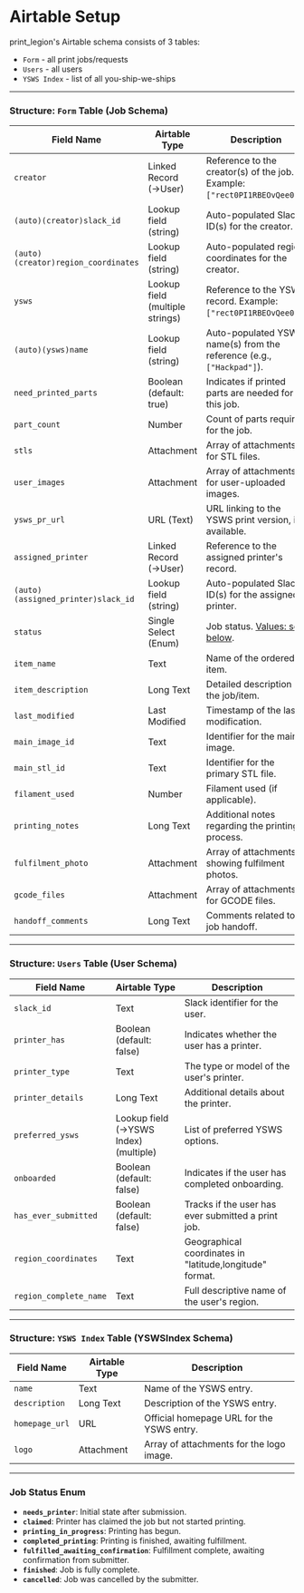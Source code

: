 # Airtable Setup

print_legion's Airtable schema consists of 3 tables:
- `Form` - all print jobs/requests
- `Users` - all users
- `YSWS Index` - list of all you-ship-we-ships 

---

### Structure: `Form` Table (Job Schema)

| Field Name                          | Airtable Type                   | Description                                                               |
|-------------------------------------|---------------------------------|---------------------------------------------------------------------------|
| `creator`                           | Linked Record (→User)           | Reference to the creator(s) of the job. Example: `["rect0PI1RBEOvQee0"]`. |
| `(auto)(creator)slack_id`           | Lookup field (string)           | Auto-populated Slack ID(s) for the creator.                               |
| `(auto)(creator)region_coordinates` | Lookup field (string)           | Auto-populated region coordinates for the creator.                        |
| `ysws`                              | Lookup field (multiple strings) | Reference to the YSWS record. Example: `["rect0PI1RBEOvQee0"]`.           |
| `(auto)(ysws)name`                  | Lookup field (string)           | Auto-populated YSWS name(s) from the reference (e.g., `["Hackpad"]`).     |
| `need_printed_parts`                | Boolean (default: true)         | Indicates if printed parts are needed for this job.                       |
| `part_count`                        | Number                          | Count of parts required for the job.                                      |
| `stls`                              | Attachment                      | Array of attachments for STL files.                                       |
| `user_images`                       | Attachment                      | Array of attachments for user-uploaded images.                            |
| `ysws_pr_url`                       | URL (Text)                      | URL linking to the YSWS print version, if available.                      |
| `assigned_printer`                  | Linked Record (→User)           | Reference to the assigned printer's record.                               |
| `(auto)(assigned_printer)slack_id`  | Lookup field (string)           | Auto-populated Slack ID(s) for the assigned printer.                      |
| `status`                            | Single Select (Enum)            | Job status. [Values: see below](#job-status-enum).                        |
| `item_name`                         | Text                            | Name of the ordered item.                                                 |
| `item_description`                  | Long Text                       | Detailed description of the job/item.                                     |
| `last_modified`                     | Last Modified                   | Timestamp of the last modification.                                       |
| `main_image_id`                     | Text                            | Identifier for the main image.                                            |
| `main_stl_id`                       | Text                            | Identifier for the primary STL file.                                      |
| `filament_used`                     | Number                          | Filament used (if applicable).                                            |
| `printing_notes`                    | Long Text                       | Additional notes regarding the printing process.                          |
| `fulfilment_photo`                  | Attachment                      | Array of attachments showing fulfilment photos.                           |
| `gcode_files`                       | Attachment                      | Array of attachments for GCODE files.                                     |
| `handoff_comments`                  | Long Text                       | Comments related to job handoff.                                          |
---

### Structure: `Users` Table (User Schema)

| Field Name             | Airtable Type                         | Description                                              |
|------------------------|---------------------------------------|----------------------------------------------------------|
| `slack_id`             | Text                                  | Slack identifier for the user.                           |
| `printer_has`          | Boolean (default: false)              | Indicates whether the user has a printer.                |
| `printer_type`         | Text                                  | The type or model of the user's printer.                 |
| `printer_details`      | Long Text                             | Additional details about the printer.                    |
| `preferred_ysws`       | Lookup field (→YSWS Index) (multiple) | List of preferred YSWS options.                          |
| `onboarded`            | Boolean (default: false)              | Indicates if the user has completed onboarding.          |
| `has_ever_submitted`   | Boolean (default: false)              | Tracks if the user has ever submitted a print job.       |
| `region_coordinates`   | Text                                  | Geographical coordinates in "latitude,longitude" format. |
| `region_complete_name` | Text                                  | Full descriptive name of the user's region.              |

---

### Structure: `YSWS Index` Table (YSWSIndex Schema)

| Field Name     | Airtable Type | Description                               |
|----------------|---------------|-------------------------------------------|
| `name`         | Text          | Name of the YSWS entry.                   |
| `description`  | Long Text     | Description of the YSWS entry.            |
| `homepage_url` | URL           | Official homepage URL for the YSWS entry. |
| `logo`         | Attachment    | Array of attachments for the logo image.  |

---


### Job Status Enum
- **`needs_printer`**: Initial state after submission.
- **`claimed`**: Printer has claimed the job but not started printing.
- **`printing_in_progress`**: Printing has begun.
- **`completed_printing`**: Printing is finished, awaiting fulfillment.
- **`fulfilled_awaiting_confirmation`**: Fulfillment complete, awaiting confirmation from submitter.
- **`finished`**: Job is fully complete.
- **`cancelled`**: Job was cancelled by the submitter.
